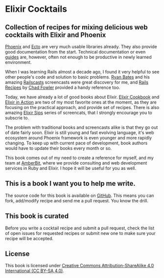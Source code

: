 # Elixir Cocktails

## Collection of recipes for mixing delicious web cocktails with Elixir and Phoenix

[Phoenix](https://github.com/phoenixframework/phoenix) and [Ecto](https://github.com/elixir-lang/ecto)
are very much usable libraries already. They
also provide good documentation from the start. Technical documentation
or even [guides](http://www.phoenixframework.org/docs/overview) are, however,
often not enough to be productive in newly learned environment.

When I was learning Rails almost a decade ago, I found it very helpful
to see other people's code and solution to basic problems.
[Ryan Bates](https://twitter.com/rbates) and his amazing [Railscasts](http://railscasts.com)
screencasts were great discovery for me, and [Rails
Recipes](https://pragprog.com/book/fr_rr/rails-recipes) by [Chad
Fowler](https://twitter.com/chadfowler) provided a handy reference too.

Today, we have already a lot of good books about Elixir. [Elixir
Cookbook](https://www.packtpub.com/application-development/elixir-cookbook)
and [Elixir in Action](http://www.manning.com/juric/) are two of my most
favorite ones at the moment, as they are focusing on the practical
approach, and provide set of recipes. There is also amazing [Elixir
Sips](http://elixirsips.com/) series of screencats, that I strongly
encourage you to subscrie to.

The problem with traditional books and screencasts alike is that they
go out of date fairly soon. Elixir is still young and fast evolving
language, it's web ecosystem around Phoenix framework is even younger
and more rapidly changing. To keep up with current pace of development,
book authors would have to update their books every month or so.

This book comes out of my need to create a reference for myself, and my
team at [AmberBit](https://www.amberbit.com), where we provide
consulting and web development services in Ruby and Elixir. I hope it will be useful
for you as well.

## This is a book I want you to help me write.

The source code for this book is available on
[GitHub](https://github.com/amberbit/elixir-cocktails). This means you
can fork, add/modify recipe and send me a pull request. You know the
drill.

## This book is curated

Before you write a cocktail recipe and submit a pull request, check the list of
open issues for requested recipes or submit new one to make sure your
recipe will be accepted.

## License

This book is licensed under [Creative Commons Attribution-ShareAlike 4.0 International (CC
BY-SA 4.0)](https://creativecommons.org/licenses/by-sa/4.0/legalcode).

